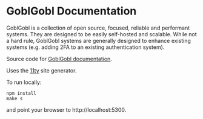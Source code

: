 # GoblGobl Documentation

GoblGobl is a collection of open source, focused, reliable and performant systems. They are designed to be easily self-hosted and scalable. While not a hard rule, GoblGobl systems are generally designed to enhance existing systems (e.g. adding 2FA to an existing authentication system).

Source code for <a href="https://www.goblgobl.com/docs/">GoblGobl documentation</a>.

Uses the <a href="https://www.11ty.dev/">11ty</a> site generator.

To run locally:

```
npm install
make s
```

and point your browser to http://localhost:5300.
